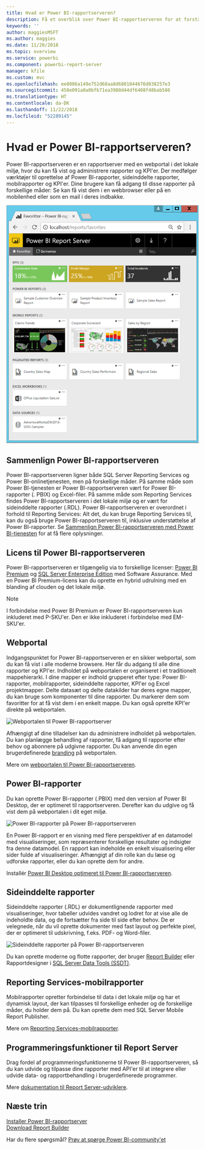 ```yaml
---
title: Hvad er Power BI-rapportserveren?
description: Få et overblik over Power BI-rapportserveren for at forstå, hvordan den kan arbejde sammen med SSRS (SQL Server Reporting Services) og resten af Power BI.
keywords: ''
author: maggiesMSFT
ms.author: maggies
ms.date: 11/20/2018
ms.topic: overview
ms.service: powerbi
ms.component: powerbi-report-server
manager: kfile
ms.custom: mvc
ms.openlocfilehash: ee8086a149e752d68aa8d6801844676d038257e3
ms.sourcegitcommit: 458e091a0a0bfb71ea3980d44df6408f48bab586
ms.translationtype: HT
ms.contentlocale: da-DK
ms.lasthandoff: 11/22/2018
ms.locfileid: "52289145"
---
```

# <a name="what-is-power-bi-report-server"></a>Hvad er Power BI-rapportserveren?

Power BI-rapportserveren er en rapportserver med en webportal i det lokale miljø, hvor du kan få vist og administrere rapporter og KPI'er. Der medfølger værktøjer til oprettelse af Power BI-rapporter, sideinddelte rapporter, mobilrapporter og KPI'er. Dine brugere kan få adgang til disse rapporter på forskellige måder: Se kan få vist dem i en webbrowser eller på en mobilenhed eller som en mail i deres indbakke.

![Webportalen til Power BI-rapportserver](media/get-started/power-bi-report-server-overview.png)

## <a name="comparing-power-bi-report-server"></a>Sammenlign Power BI-rapportserveren 
Power BI-rapportserveren ligner både SQL Server Reporting Services og Power BI-onlinetjenesten, men på forskellige måder. På samme måde som Power BI-tjenesten er Power BI-rapportserveren vært for Power BI-rapporter (. PBIX) og Excel-filer. På samme måde som Reporting Services findes Power BI-rapportserveren i det lokale miljø og er vært for sideinddelte rapporter (.RDL). Power BI-rapportserveren er overordnet i forhold til Reporting Services: Alt det, du kan bruge Reporting Services til, kan du også bruge Power BI-rapportserveren til, inklusive understøttelse af Power BI-rapporter. Se [Sammenlign Power BI-rapportserveren med Power BI-tjenesten](compare-report-server-service.md) for at få flere oplysninger.

## <a name="licensing-power-bi-report-server"></a>Licens til Power BI-rapportserveren
Power BI-rapportserveren er tilgængelig via to forskellige licenser: [Power BI Premium](../service-premium.md) og [SQL Server Enterprise Edition](https://www.microsoft.com/sql-server/sql-server-2017-editions) med Software Assurance. Med en Power BI Premium-licens kan du oprette en hybrid udrulning med en blanding af clouden og det lokale miljø.  

> [!NOTE]
> I forbindelse med Power BI Premium er Power BI-rapportserveren kun inkluderet med P-SKU'er. Den er ikke inkluderet i forbindelse med EM-SKU'er.

## <a name="web-portal"></a>Webportal
Indgangspunktet for Power BI-rapportserveren er en sikker webportal, som du kan få vist i alle moderne browsere. Her får du adgang til alle dine rapporter og KPI'er. Indholdet på webportalen er organiseret i et traditionelt mappehierarki. I dine mapper er indhold grupperet efter type: Power BI-rapporter, mobilrapporter, sideinddelte rapporter, KPI'er og Excel projektmapper. Delte datasæt og delte datakilder har deres egne mapper, du kan bruge som komponenter til dine rapporter. Du markerer dem som favoritter for at få vist dem i en enkelt mappe. Du kan også oprette KPI'er direkte på webportalen. 

![Webportalen til Power BI-rapportserver](media/get-started/web-portal.png)

Afhængigt af dine tilladelser kan du administrere indholdet på webportalen. Du kan planlægge behandling af rapporter, få adgang til rapporter efter behov og abonnere på udgivne rapporter. Du kan anvende din egen brugerdefinerede [branding](https://docs.microsoft.com/sql/reporting-services/branding-the-web-portal) på webportalen. 

Mere om [webportalen til Power BI-rapportserveren](https://docs.microsoft.com/sql/reporting-services/web-portal-ssrs-native-mode).

## <a name="power-bi-reports"></a>Power BI-rapporter
Du kan oprette Power BI-rapporter (.PBIX) med den version af Power BI Desktop, der er optimeret til rapportserveren. Derefter kan du udgive og få vist dem på webportalen i dit eget miljø.

![Power BI-rapporter på Power BI-rapportserveren](media/get-started/powerbi-reports.png)

En Power BI-rapport er en visning med flere perspektiver af en datamodel med visualiseringer, som repræsenterer forskellige resultater og indsigter fra denne datamodel.  En rapport kan indeholde en enkelt visualisering eller sider fulde af visualiseringer. Afhængigt af din rolle kan du læse og udforske rapporter, eller du kan oprette dem for andre.

Installér [Power BI Desktop optimeret til Power BI-rapportserveren](quickstart-create-powerbi-report.md).

## <a name="paginated-reports"></a>Sideinddelte rapporter
Sideinddelte rapporter (.RDL) er dokumentlignende rapporter med visualiseringer, hvor tabeller udvides vandret og lodret for at vise alle de indeholdte data, og de fortsætter fra side til side efter behov. De er velegnede, når du vil oprette dokumenter med fast layout og perfekte pixel, der er optimeret til udskrivning, f.eks. PDF- og Word-filer. 

![Sideinddelte rapporter på Power BI-rapportserveren](media/get-started/paginated-reports.png)

Du kan oprette moderne og flotte rapporter, der bruger [Report Builder](https://docs.microsoft.com/sql/reporting-services/report-builder/report-builder-in-sql-server-2016) eller Rapportdesigner i [SQL Server Data Tools (SSDT)](https://docs.microsoft.com/sql/reporting-services/tools/reporting-services-in-sql-server-data-tools-ssdt). 

## <a name="reporting-services-mobile-reports"></a>Reporting Services-mobilrapporter
Mobilrapporter opretter forbindelse til data i det lokale miljø og har et dynamisk layout, der kan tilpasses til forskellige enheder og de forskellige måder, du holder dem på. Du kan oprette dem med SQL Server Mobile Report Publisher.

Mere om [Reporting Services-mobilrapporter](https://docs.microsoft.com/sql/reporting-services/mobile-reports/create-mobile-reports-with-sql-server-mobile-report-publisher). 

## <a name="report-server-programming-features"></a>Programmeringsfunktioner til Report Server
Drag fordel af programmeringsfunktionerne til Power BI-rapportserveren, så du kan udvide og tilpasse dine rapporter med API'er til at integrere eller udvide data- og rapportbehandling i brugerdefinerede programmer.

Mere [dokumentation til Report Server-udviklere](https://docs.microsoft.com/sql/reporting-services/reporting-services-developer-documentation).

## <a name="next-steps"></a>Næste trin
[Installer Power BI-rapportserver](install-report-server.md)  
[Download Report Builder](https://www.microsoft.com/download/details.aspx?id=53613)  

Har du flere spørgsmål? [Prøv at spørge Power BI-community'et](https://community.powerbi.com/)


